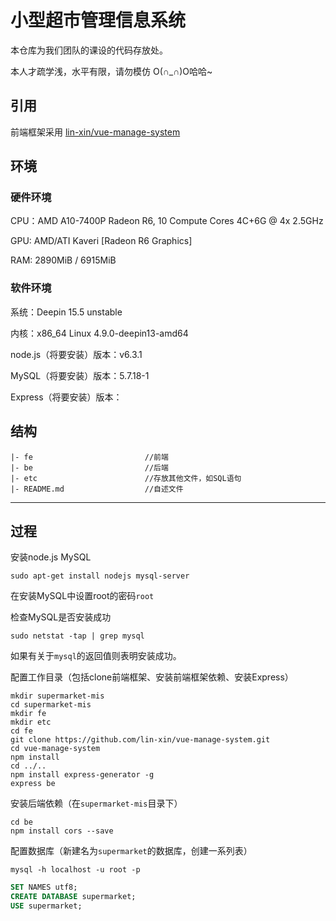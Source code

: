 # 小型超市管理信息系统

本仓库为我们团队的课设的代码存放处。

本人才疏学浅，水平有限，请勿模仿 O(∩\_∩)O哈哈~

## 引用

前端框架采用 [lin-xin/vue-manage-system][1]

## 环境

### 硬件环境

CPU：AMD A10-7400P Radeon R6, 10 Compute Cores 4C+6G @ 4x 2.5GHz

GPU: AMD/ATI Kaveri [Radeon R6 Graphics]

RAM: 2890MiB / 6915MiB

### 软件环境

系统：Deepin 15.5 unstable

内核：x86_64 Linux 4.9.0-deepin13-amd64

node.js（将要安装）版本：v6.3.1

MySQL（将要安装）版本：5.7.18-1

Express（将要安装）版本：

## 结构

```
|- fe                         //前端
|- be                         //后端
|- etc                        //存放其他文件，如SQL语句
|- README.md				  //自述文件
```

---------

## 过程

安装node.js MySQL

```shell
sudo apt-get install nodejs mysql-server
```
在安装MySQL中设置root的密码`root`

检查MySQL是否安装成功

```shell
sudo netstat -tap | grep mysql
```
如果有关于`mysql`的返回值则表明安装成功。

配置工作目录（包括clone前端框架、安装前端框架依赖、安装Express）

```shell
mkdir supermarket-mis
cd supermarket-mis
mkdir fe
mkdir etc
cd fe
git clone https://github.com/lin-xin/vue-manage-system.git
cd vue-manage-system
npm install
cd ../..
npm install express-generator -g
express be
```

安装后端依赖（在`supermarket-mis`目录下）

```shell
cd be
npm install cors --save
```

配置数据库（新建名为`supermarket`的数据库，创建一系列表）

```shell
mysql -h localhost -u root -p
```

```sql
SET NAMES utf8;
CREATE DATABASE supermarket;
USE supermarket;
```

[1]: https://github.com/lin-xin/vue-manage-system.git
